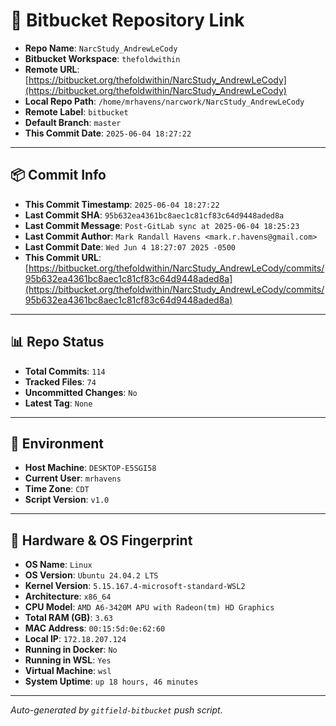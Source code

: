 # 🔗 Bitbucket Repository Link

- **Repo Name**: `NarcStudy_AndrewLeCody`
- **Bitbucket Workspace**: `thefoldwithin`
- **Remote URL**: [https://bitbucket.org/thefoldwithin/NarcStudy_AndrewLeCody](https://bitbucket.org/thefoldwithin/NarcStudy_AndrewLeCody)
- **Local Repo Path**: `/home/mrhavens/narcwork/NarcStudy_AndrewLeCody`
- **Remote Label**: `bitbucket`
- **Default Branch**: `master`
- **This Commit Date**: `2025-06-04 18:27:22`

---

## 📦 Commit Info

- **This Commit Timestamp**: `2025-06-04 18:27:22`
- **Last Commit SHA**: `95b632ea4361bc8aec1c81cf83c64d9448aded8a`
- **Last Commit Message**: `Post-GitLab sync at 2025-06-04 18:25:23`
- **Last Commit Author**: `Mark Randall Havens <mark.r.havens@gmail.com>`
- **Last Commit Date**: `Wed Jun 4 18:27:07 2025 -0500`
- **This Commit URL**: [https://bitbucket.org/thefoldwithin/NarcStudy_AndrewLeCody/commits/95b632ea4361bc8aec1c81cf83c64d9448aded8a](https://bitbucket.org/thefoldwithin/NarcStudy_AndrewLeCody/commits/95b632ea4361bc8aec1c81cf83c64d9448aded8a)

---

## 📊 Repo Status

- **Total Commits**: `114`
- **Tracked Files**: `74`
- **Uncommitted Changes**: `No`
- **Latest Tag**: `None`

---

## 🧭 Environment

- **Host Machine**: `DESKTOP-E5SGI58`
- **Current User**: `mrhavens`
- **Time Zone**: `CDT`
- **Script Version**: `v1.0`

---

## 🧬 Hardware & OS Fingerprint

- **OS Name**: `Linux`
- **OS Version**: `Ubuntu 24.04.2 LTS`
- **Kernel Version**: `5.15.167.4-microsoft-standard-WSL2`
- **Architecture**: `x86_64`
- **CPU Model**: `AMD A6-3420M APU with Radeon(tm) HD Graphics`
- **Total RAM (GB)**: `3.63`
- **MAC Address**: `00:15:5d:0e:62:60`
- **Local IP**: `172.18.207.124`
- **Running in Docker**: `No`
- **Running in WSL**: `Yes`
- **Virtual Machine**: `wsl`
- **System Uptime**: `up 18 hours, 46 minutes`

---

_Auto-generated by `gitfield-bitbucket` push script._
